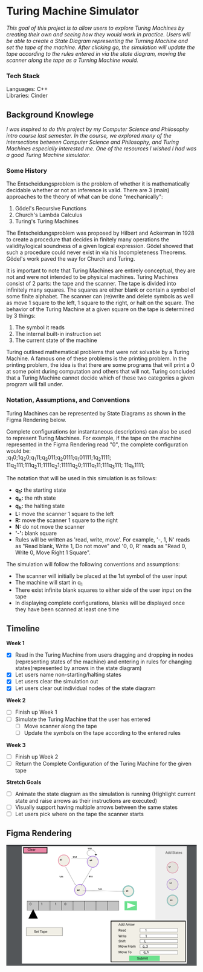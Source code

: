 # Turing Machine Simulator #
<i>This goal of this project is to allow users to explore Turing Machines by creating their own
and seeing how they would work in practice. Users will be able to create a State Diagram representing the Turning Machine
and set the tape of the machine. After clicking go, the simulation will update the tape according to the rules entered 
in via the state diagram, moving the scanner along the tape as a Turning Machine would.</i>

### Tech Stack ###
Languages: C++  
Libraries: Cinder

## Background Knowlege ##
<i>I was inspired to do this project by my Computer Science and Philosophy intro course last semester. In the course, we 
explored many of the intersections between Computer Science and Philosophy, and Turing Machines especially interested me.
One of the resources I wished I had was a good Turing Machine simulator.</i>

### Some History ###
The Entscheidungsproblem is the problem of whether it is mathematically decidable whether or not an inference is valid.
There are 3 (main) approaches to the theory of what can be done "mechanically":
  1. Gödel's Recursive Functions
  2. Church's Lambda Calculus
  3. Turing's Turing Machines  

The Entscheidungsproblem was proposed by Hilbert and Ackerman in 1928 to create a procedure that decides in finitely many
operations the validity/logical soundness of a given logical expression. Gödel showed that such a procedure could never 
exist in via his Incompleteness Theorems. Gödel's work paved the way for Church and Turing. 

It is important to note that Turing Machines are entirely conceptual, they are not and were not intended to be
physical machines. Turing Machines consist of 2 parts: the tape and the scanner. The tape is divided into infinitely many
squares. The squares are either blank or contain a symbol of some finite alphabet. The scanner can (re)write and delete 
symbols as well as move 1 square to the left, 1 square to the right, or halt on the square. The behavior of the Turing Machine
at a given square on the tape is determined by 3 things:
  1. The symbol it reads
  2. The internal built-in instruction set
  3. The current state of the machine

Turing outlined mathematical problems that were not solvable by a Turing Machine. A famous one of these problems is the 
printing problem. In the printing problem, the idea is that there are some programs that will print a 0 at some point
during computation and others that will not. Turing concluded that a Turing Machine cannot decide which of these two 
categories a given program will fall under. 

### Notation, Assumptions, and Conventions ###
Turing Machines can be represented by State Diagrams as shown in the Figma Rendering below.

Complete configurations (or instantaneous descriptions) can also be used to represent Turing Machines. For example, if
the tape on the machine represented in the Figma Rendering read "0", the complete configuration would be:  
;q<sub>1</sub>0;1q<sub>2</sub>0;q<sub>1</sub>11;q<sub>3</sub>011;q<sub>2</sub>0111;q<sub>1</sub>01111;1q<sub>2</sub>1111;
11q<sub>2</sub>111;111q<sub>2</sub>11;1111q<sub>2</sub>1;11111q<sub>2</sub>0;1111q<sub>1</sub>11;111q<sub>3</sub>111;
11q<sub>h</sub>1111;

The notation that will be used in this simulation is as follows:
  - **q<sub>1</sub>:** the starting state  
  - **q<sub>n</sub>:** the nth state  
  - **q<sub>h</sub>:** the halting state  
  - **L:** move the scanner 1 square to the left  
  - **R:** move the scanner 1 square to the right  
  - **N:** do not move the scanner  
  - **'-':** blank square
- Rules will be written as 'read, write, move'. For example, '-, 1, N' reads as "Read blank, Write 1, Do
  not move" and '0, 0, R' reads as "Read 0, Write 0, Move Right 1 Square".

The simulation will follow the following conventions and assumptions:  
- The scanner will initially be placed at the 1st symbol of the user input
- The machine will start in q<sub>1</sub>
- There exist infinite blank squares to either side of the user input on the tape
- In displaying complete configurations, blanks will be displayed once they have been scanned at least one time


## Timeline ##
**Week 1**

- [X] Read in the Turing Machine from users dragging and dropping in nodes (representing states of the machine) and 
  entering in rules for changing states(represented by arrows in the state diagram)
- [X] Let users name non-starting/halting states
- [X] Let users clear the simulation out
- [X] Let users clear out individual nodes of the state diagram

**Week 2**
- [ ] Finish up Week 1
- [ ] Simulate the Turing Machine that the user has entered
  - [ ] Move scanner along the tape
  - [ ] Update the symbols on the tape according to the entered rules

**Week 3**
- [ ] Finish up Week 2
- [ ] Return the Complete Configuration of the Turing Machine for the given tape

**Stretch Goals**
- [ ] Animate the state diagram as the simulation is running (Highlight current state and raise arrows as their instructions 
      are executed)
- [ ] Visually support having multiple arrows between the same states
- [ ] Let users pick where on the tape the scanner starts

## Figma Rendering ##
![Figma Rendering](FinalProjectFigmaRendering.png)
